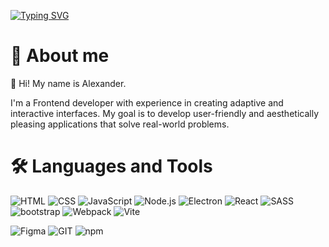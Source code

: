 [![Typing SVG](https://readme-typing-svg.demolab.com?font=Roboto+Mono&weight=600&size=28&pause=1000&color=F7F7F7&vCenter=true&width=500&lines=Hello+world!;Welcome+to+my+profile+%E2%9C%A8)](https://git.io/typing-svg)

# 🚀 About me

👋 Hi! My name is Alexander.

I'm a Frontend developer with experience in creating adaptive and interactive interfaces. My goal is to develop user-friendly and aesthetically pleasing applications that solve real-world problems. 

# 🛠️ Languages and Tools
![HTML](https://img.shields.io/badge/HTML-000000?style=for-the-badge&logo=html5&logocolor=000000)
![CSS](https://img.shields.io/badge/CSS3-000000?style=for-the-badge&logo=CSS3&logocolor=000000)
![JavaScript](https://img.shields.io/badge/JavaScript-000000?style=for-the-badge&logo=JavaScript&logocolor=000000)
![Node.js](https://img.shields.io/badge/Node.js-000000?style=for-the-badge&logo=Node.js&logocolor=000000)
![Electron](https://img.shields.io/badge/Electron-000000?style=for-the-badge&logo=Electron&logocolor=000000)
![React](https://img.shields.io/badge/React-000000?style=for-the-badge&logo=React&logocolor=000000)
![SASS](https://img.shields.io/badge/sass-000000?style=for-the-badge&logo=sass&logocolor=000000)
![bootstrap](https://img.shields.io/badge/bootstrap-000000?style=for-the-badge&logo=bootstrap&logocolor=000000)
![Webpack](https://img.shields.io/badge/Webpack-000000?style=for-the-badge&logo=Webpack&logocolor=000000)
![Vite](https://img.shields.io/badge/Vite-000000?style=for-the-badge&logo=Vite&logocolor=000000)


![Figma](https://img.shields.io/badge/Figma-000000?style=for-the-badge&logo=Figma&logocolor=000000)
![GIT](https://img.shields.io/badge/GIT-000000?style=for-the-badge&logo=git&logocolor=000000)
![npm](https://img.shields.io/badge/npm-000000?style=for-the-badge&logo=npm&logocolor=000000)
<!-- ![Flutter](https://img.shields.io/badge/-<message>-000000?style=for-the-badge&logo=<logo>&logocolor=000000)
![Flutter](https://img.shields.io/badge/-<message>-000000?style=for-the-badge&logo=<logo>&logocolor=000000)
![Flutter](https://img.shields.io/badge/-<message>-000000?style=for-the-badge&logo=<logo>&logocolor=000000)
![Flutter](https://img.shields.io/badge/-<message>-000000?style=for-the-badge&logo=<logo>&logocolor=000000) -->
